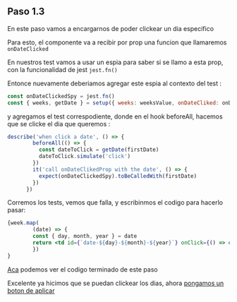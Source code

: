 ## Paso 1.3
En este paso vamos a encargarnos de poder clickear un dia especifico

Para esto, el componente va a recibir por prop una funcion que llamaremos `onDateClicked`

En nuestros test vamos a usar un espia para saber si se llamo a esta prop, con la funcionalidad de jest `jest.fn()`

Entonce nuevamente deberiamos agregar este espia al contexto del test :

```js
const onDateClickedSpy = jest.fn()
const { weeks, getDate } = setup({ weeks: weeksValue, onDateCliked: onDateClickedSpy })
```

y agregamos el test correspodiente, donde en el hook beforeAll, hacemos que se clicke el dia que queremos :
```js
describe('when click a date', () => {
        beforeAll(() => {
          const dateToClick = getDate(firstDate)
          dateToClick.simulate('click')
        })
        it('call onDateClikedProp with the date', () => {
          expect(onDateClickedSpy).toBeCalledWith(firstDate)
        })
      })
```

Corremos los tests, vemos que falla, y escribinmos el codigo para hacerlo pasar:

```jsx
{week.map(
        (date) => {
        const { day, month, year } = date
        return <td id={`date-${day}-${month}-${year}`} onClick={() => onDateClicked(date)}>{day}</td>
        })
}
```


[Aca](https://github.com/Guusy/tdd-workshop-quickstart/commit/69663d1b1178631be9d950bbfe0eadbe6814171d) podemos ver el codigo terminado de este paso


Excelente ya hicimos que se puedan clickear los dias, ahora [pongamos un boton de aplicar](./paso-1.4.md)

